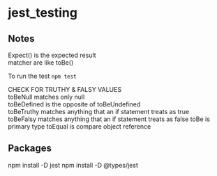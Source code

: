 # jest_testing


## Notes
Expect() is the expected result\
matcher are like toBe()

To run the test `npm test`


CHECK FOR TRUTHY & FALSY VALUES \
toBeNull matches only null\
toBeDefined is the opposite of toBeUndefined\
toBeTruthy matches anything that an if statement treats as true\
toBeFalsy matches anything that an if statement treats as false
toBe is primary type
toEqual is compare object reference


## Packages
npm install -D jest
npm install -D @types/jest
